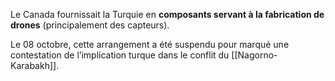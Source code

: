 Le Canada fournissait la Turquie en **composants servant à la fabrication de drones** (principalement des capteurs).

Le 08 octobre, cette arrangement a été suspendu pour marqué une contestation de l’implication turque dans le conflit du [[Nagorno-Karabakh]].

